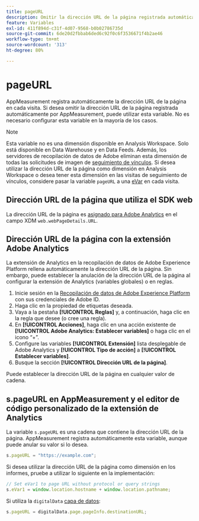 ```yaml
---
title: pageURL
description: Omitir la dirección URL de la página registrada automáticamente en el sitio.
feature: Variables
exl-id: 411f894d-c31f-4d07-9568-b0b02786735d
source-git-commit: 6de20d2fbbab6ded6c92f0c6f3536671f4b2ae46
workflow-type: tm+mt
source-wordcount: '313'
ht-degree: 80%

---
```


# pageURL

AppMeasurement registra automáticamente la dirección URL de la página en cada visita. Si desea omitir la dirección URL de la página registrada automáticamente por AppMeasurement, puede utilizar esta variable. No es necesario configurar esta variable en la mayoría de los casos.

>[!NOTE]
>
>Esta variable no es una dimensión disponible en Analysis Workspace. Solo está disponible en Data Warehouse y en Data Feeds. Además, los servidores de recopilación de datos de Adobe eliminan esta dimensión de todas las solicitudes de imagen de [seguimiento de vínculos](/help/implement/vars/functions/tl-method.md). Si desea utilizar la dirección URL de la página como dimensión en Analysis Workspace o desea tener esta dimensión en las visitas de seguimiento de vínculos, considere pasar la variable `pageURL` a una [eVar](evar.md) en cada visita.

## Dirección URL de la página que utiliza el SDK web

La dirección URL de la página es [asignado para Adobe Analytics](https://experienceleague.adobe.com/docs/analytics/implementation/aep-edge/variable-mapping.html?lang=es) en el campo XDM `web.webPageDetails.URL`.

## Dirección URL de la página con la extensión Adobe Analytics

La extensión de Analytics en la recopilación de datos de Adobe Experience Platform rellena automáticamente la dirección URL de la página. Sin embargo, puede establecer la anulación de la dirección URL de la página al configurar la extensión de Analytics (variables globales) o en reglas.

1. Inicie sesión en la [Recopilación de datos de Adobe Experience Platform](https://experience.adobe.com/data-collection) con sus credenciales de Adobe ID.
2. Haga clic en la propiedad de etiquetas deseada.
3. Vaya a la pestaña **[!UICONTROL Reglas]** y, a continuación, haga clic en la regla que desee (o cree una regla).
4. En **[!UICONTROL Acciones]**, haga clic en una acción existente de **[!UICONTROL Adobe Analytics: Establecer variables]** o haga clic en el icono “+”.
5. Configure las variables **[!UICONTROL Extensión]** lista desplegable de Adobe Analytics y **[!UICONTROL Tipo de acción]** a **[!UICONTROL Establecer variables]**.
6. Busque la sección **[!UICONTROL Dirección URL de la página]**.

Puede establecer la dirección URL de la página en cualquier valor de cadena.

## s.pageURL en AppMeasurement y el editor de código personalizado de la extensión de Analytics

La variable `s.pageURL` es una cadena que contiene la dirección URL de la página. AppMeasurement registra automáticamente esta variable, aunque puede anular su valor si lo desea.

```js
s.pageURL = "https://example.com";
```

Si desea utilizar la dirección URL de la página como dimensión en los informes, pruebe a utilizar lo siguiente en la implementación:

```js
// Set eVar1 to page URL without protocol or query strings
s.eVar1 = window.location.hostname + window.location.pathname;
```

Si utiliza la `digitalData` [capa de datos](../../prepare/data-layer.md):

```js
s.pageURL = digitalData.page.pageInfo.destinationURL;
```
